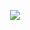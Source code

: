<p align = "center">
  <img src = "https://media.giphy.com/media/clnORRzuaBV7rNisCP/giphy.gif">
</p>
